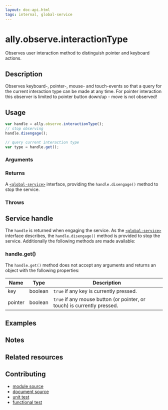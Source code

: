 ```yaml
---
layout: doc-api.html
tags: internal, global-service
---
```


# ally.observe.interactionType

Observes user interaction method to distinguish pointer and keyboard actions.


## Description

Observes keyboard-, pointer-, mouse- and touch-events so that a query for the current interaction type can be made at any time. For pointer interaction this observer is limited to pointer button down/up - move is not observed!


## Usage

```js
var handle = ally.observe.interactionType();
// stop observing
handle.disengage();

// query current interaction type
var type = handle.get();
```

### Arguments


### Returns

A [`<global-service>`](../concepts.md#global-service) interface, providing the `handle.disengage()` method to stop the service.

### Throws


## Service handle

The `handle` is returned when engaging the service. As the [`<global-service>`](../concepts.md#global-service) interface describes, the `handle.disengage()` method is provided to stop the service. Additionally the following methods are made available:

### handle.get()

The `handle.get()` method does not accept any arguments and returns an object with the following properties:

| Name | Type | Description |
| ---- | ---- | ----------- |
| key | boolean | `true` if any key is currently pressed. |
| pointer | boolean | `true` if any mouse button (or pointer, or touch) is currently pressed. |


## Examples


## Notes


## Related resources


## Contributing

* [module source](https://github.com/medialize/ally.js/blob/master/src/observe/interaction-type.js)
* [document source](https://github.com/medialize/ally.js/blob/master/docs/api/observe/interaction-type.md)
* [unit test](https://github.com/medialize/ally.js/blob/master/test/unit/observe.interaction-type.test.js)
* [functional test](https://github.com/medialize/ally.js/blob/master/test/functional/observe.interaction-type.test.js)

